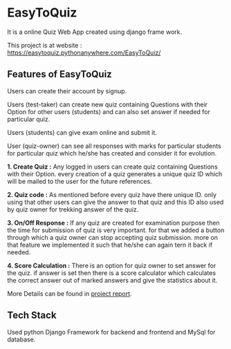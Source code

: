 # EasyToQuiz

It is a online Quiz Web App created using django frame work.

This project is at website : https://easytoquiz.pythonanywhere.com/EasyToQuiz/


## Features of EasyToQuiz

Users can create their account by signup. 

Users (test-taker) can create new quiz containing Questions with their Option for other users (students) and can also set answer if needed for particular quiz. 

Users (students) can give exam online and submit it.

User (quiz-owner) can see all responses with marks for particular students for particular quiz which he/she has created and consider it for evolution.

<b>1. Create Quiz :</b> Any logged in users can create quiz containing Questions with their Option. every creation of a quiz generates a unique quiz ID which will be mailed to the user for the future references.

<b>2. Quiz code :</b> As mentioned before every quiz have there unique ID. only using that other users can give the answer to that quiz and this ID also used by quiz owner for trekking answer of the quiz.

<b>3. On/Off Response :</b> If any quiz are created for examination purpose then the time for submission of quiz is very important. for that we added a button through which a quiz owner can stop accepting quiz submission. more on that feature we implemented it such that he/she can again tern it back if needed.

<b>4. Score Calculation :</b> There is an option for quiz owner to set answer for the quiz. if answer is set then there is a score calculator which calculates the correct answer out of marked answers and give the statistics about it.


More Details can be found in [project report](https://github.com/Dhyey189/EasyToQuiz_project/blob/main/Project_Report.pdf).

## Tech Stack

Used python Django Framework for backend and frontend and MySql for database.
